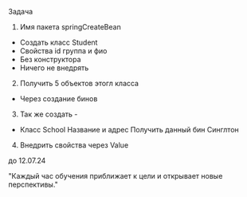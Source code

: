 Задача 
1. Имя пакета springCreateBean
 * Создать класс Student
 * Свойства id группа и фио
 * Без конструктора
 * Ничего не внедрять

2. Получить 5 объектов этогл класса
 * Через создание бинов

3. Так же создать -
 * Класс School
    Название  и адрес
    Получить данный бин 
   Синглтон
   
4. Внедрить свойства через Value

 до 12.07.24

"Каждый час обучения приближает к цели и открывает новые перспективы."
